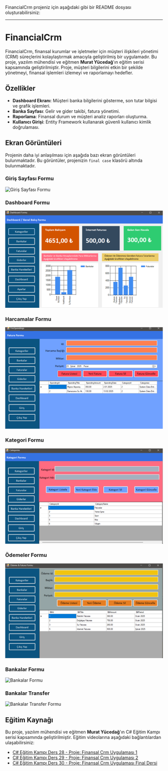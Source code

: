 FinancialCrm projeniz için aşağıdaki gibi bir README dosyası oluşturabilirsiniz:

---

# FinancialCrm

FinancialCrm, finansal kurumlar ve işletmeler için müşteri ilişkileri yönetimi (CRM) süreçlerini kolaylaştırmak amacıyla geliştirilmiş bir uygulamadır. Bu proje, yazılım mühendisi ve eğitmen **Murat Yücedağ**'ın eğitim serisi kapsamında geliştirilmiştir. Proje, müşteri bilgilerini etkin bir şekilde yönetmeyi, finansal işlemleri izlemeyi ve raporlamayı hedefler.

## Özellikler

- **Dashboard Ekranı**: Müşteri banka  bilgilerini gösterme, son tutar bilgisi  ve grafik işlemleri.
- **Banka Sayfası**: Gelir ve gider takibi, fatura yönetimi.
- **Raporlama**: Finansal durum ve müşteri analiz raporları oluşturma.
- **Kullanıcı Girişi**: Entity Framework kullanarak güvenli kullanıcı kimlik doğrulaması.


## Ekran Görüntüleri

Projenin daha iyi anlaşılması için aşağıda bazı ekran görüntüleri bulunmaktadır. Bu görüntüler, projenizin `final case` klasörü altında bulunmaktadır.

### Giriş Sayfası Formu

![Giriş Sayfası Formu](https://github.com/seymatopuz1/FinancialCrm/img/Login_Page.png)

### Dashboard Formu

![Dashboard Formu](https://github.com/seymatopuz1/FinancialCrm/blob/main/final%20case/Dashboard%20Page.png)

### Harcamalar Formu

![Harcamalar Formu](https://github.com/seymatopuz1/FinancialCrm/blob/main/final%20case/Spendings%20Page.png)

### Kategori Formu

![Kategori Formu](https://github.com/seymatopuz1/FinancialCrm/blob/main/final%20case/Category%20Page.png)

### Ödemeler Formu

![Ödemeler Formu](https://github.com/seymatopuz1/FinancialCrm/blob/main/final%20case/Billing%20Page.png)

### Bankalar Formu

![Bankalar Formu](https://github.com/seymatopuz1/FinancialCrm/blob/main/final%20case/Bank%20Page.png)

### Bankalar Transfer

![Bankalar Transfer Formu](https://github.com/seymatopuz1/FinancialCrm/blob/main/final%20case/Banks%20Processes%20Page.png)


## Eğitim Kaynağı

Bu proje, yazılım mühendisi ve eğitmen **Murat Yücedağ**'ın C# Eğitim Kampı serisi kapsamında geliştirilmiştir. Eğitim videolarına aşağıdaki bağlantılardan ulaşabilirsiniz:

- [C# Eğitim Kampı Ders 28 - Proje: Finansal Crm Uygulaması 1](https://www.youtube.com/watch?v=gFF9du8iVY4)
- [C# Eğitim Kampı Ders 29 - Proje: Finansal Crm Uygulaması 2](https://www.youtube.com/watch?v=gLT6FNidVr8)
- [C# Eğitim Kampı Ders 30 - Proje: Finansal Crm Uygulaması Final Dersi](https://www.youtube.com/watch?v=N3isRnrIjdM)

